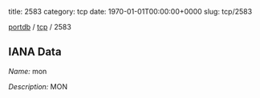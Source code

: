 title: 2583
category: tcp
date: 1970-01-01T00:00:00+0000
slug: tcp/2583

[portdb](/) / [tcp](/category/tcp.html) / 2583


## IANA Data

_Name:_ mon

_Description:_ MON

